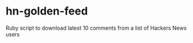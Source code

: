 hn-golden-feed
==============

Ruby script to download latest 10 comments from a list of Hackers News users
